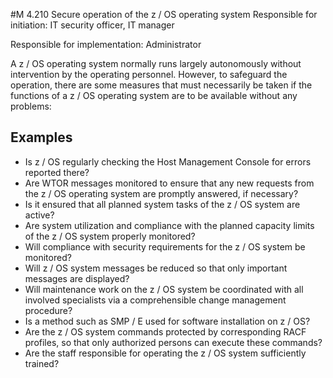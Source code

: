 #M 4.210 Secure operation of the z / OS operating system
Responsible for initiation: IT security officer, IT manager

Responsible for implementation: Administrator

A z / OS operating system normally runs largely autonomously without intervention by the operating personnel. However, to safeguard the operation, there are some measures that must necessarily be taken if the functions of a z / OS operating system are to be available without any problems:



## Examples 
* Is z / OS regularly checking the Host Management Console for errors reported there?
* Are WTOR messages monitored to ensure that any new requests from the z / OS operating system are promptly answered, if necessary?
* Is it ensured that all planned system tasks of the z / OS system are active?
* Are system utilization and compliance with the planned capacity limits of the z / OS system properly monitored?
* Will compliance with security requirements for the z / OS system be monitored?
* Will z / OS system messages be reduced so that only important messages are displayed?
* Will maintenance work on the z / OS system be coordinated with all involved specialists via a comprehensible change management procedure?
* Is a method such as SMP / E used for software installation on z / OS?
* Are the z / OS system commands protected by corresponding RACF profiles, so that only authorized persons can execute these commands?
* Are the staff responsible for operating the z / OS system sufficiently trained?




